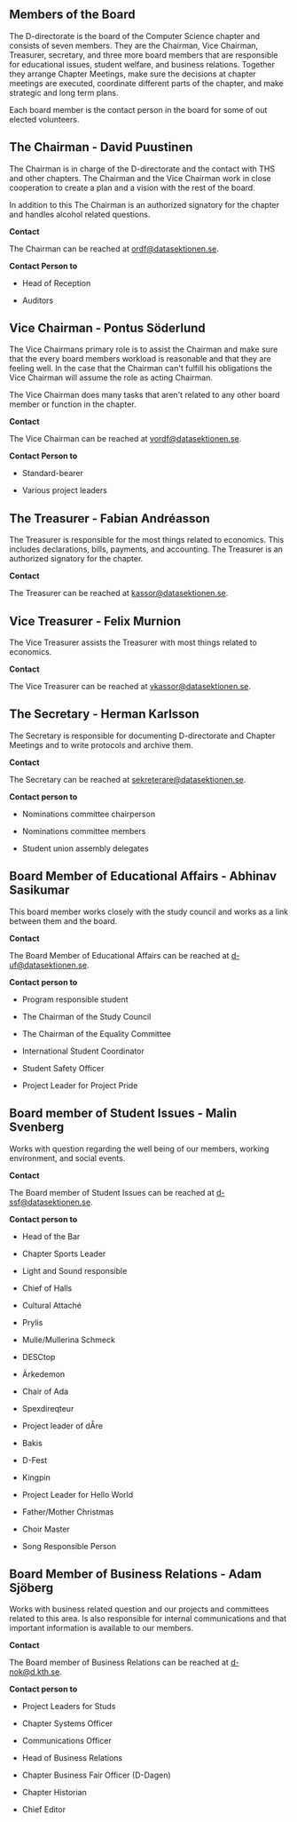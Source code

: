Members of the Board
--------------

The D-directorate is the board of the Computer Science chapter and consists of seven members.
They are the Chairman, Vice Chairman, Treasurer, secretary, and three more board members that are responsible
for educational issues, student welfare, and business relations. Together they arrange Chapter Meetings, make sure
the decisions at chapter meetings are executed, coordinate different parts of the chapter, and make strategic and long term plans.

Each board member is the contact person in the board for some of out elected volunteers.

## The Chairman - David Puustinen

The Chairman is in charge of the D-directorate and the contact with THS and other chapters.
The Chairman and the Vice Chairman work in close cooperation to create a plan and a vision with the rest of the board.

In addition to this The Chairman is an authorized signatory for the chapter and handles alcohol related questions.

__Contact__

The Chairman can be reached at [ordf@datasektionen.se](mailto:ordf@datasektionen.se).

__Contact Person to__

* Head of Reception

* Auditors

## Vice Chairman - Pontus Söderlund
The Vice Chairmans primary role is to assist the Chairman and make sure
that the every board members workload is reasonable and that they are feeling well.
In the case that the Chairman can't fulfill his obligations the Vice Chairman will
assume the role as acting Chairman.

The Vice Chairman does many tasks that aren't related to any other board member or function in the chapter.

__Contact__

The Vice Chairman can be reached at [vordf@datasektionen.se](mailto:vordf@datasektionen.se).

__Contact Person to__

* Standard-bearer

* Various project leaders


## The Treasurer - Fabian Andréasson

The Treasurer is responsible for the most things related to economics.
This includes declarations, bills, payments, and accounting. The Treasurer
is an authorized signatory for the chapter.

__Contact__

The Treasurer can be reached at [kassor@datasektionen.se](mailto:kassor@datasektionen.se).

## Vice Treasurer - Felix Murnion
The Vice Treasurer assists the Treasurer with most things related to economics.

__Contact__

The Vice Treasurer can be reached at [vkassor@datasektionen.se](mailto:vkassor@datasektionen.se).

## The Secretary - Herman Karlsson

The Secretary is responsible for documenting D-directorate and Chapter Meetings
and to write protocols and archive them.

__Contact__

The Secretary can be reached at [sekreterare@datasektionen.se](mailto:sekreterare@datasektionen.se).

__Contact person to__

* Nominations committee chairperson

* Nominations committee members

* Student union assembly delegates

## Board Member of Educational Affairs - Abhinav Sasikumar

This board member works closely with the study council and works as a
link between them and the board.

__Contact__

The Board Member of Educational Affairs can be reached at [d-uf@datasektionen.se](mailto:d-uf@datasektionen.se).

__Contact person to__

* Program responsible student

* The Chairman of the Study Council

* The Chairman of the Equality Committee

* International Student Coordinator

* Student Safety Officer

* Project Leader for Project Pride

## Board member of Student Issues - Malin Svenberg

Works with question regarding the well being of our members, working environment, and
social events.

__Contact__

The Board member of Student Issues can be reached at [d-ssf@datasektionen.se](mailto:d-ssf@datasektionen.se).

__Contact person to__

* Head of the Bar

* Chapter Sports Leader

* Light and Sound responsible 

* Chief of Halls

* Cultural Attaché

* Prylis

* Mulle/Mullerina Schmeck

* DESCtop

* Ärkedemon

* Chair of Ada

* Spexdireqteur

* Project leader of dÅre

* Bakis

* D-Fest

* Kingpin

* Project Leader for Hello World

* Father/Mother Christmas

* Choir Master

* Song Responsible Person


## Board Member of Business Relations - Adam Sjöberg

Works with business related question and our projects and committees related to this area.
Is also responsible for internal communications and that important information is available to our members.

__Contact__

The Board member of Business Relations can be reached at [d-nok@d.kth.se](mailto:d-nok@d.kth.se).

__Contact person to__

* Project Leaders for Studs

* Chapter Systems Officer

* Communications Officer

* Head of Business Relations

* Chapter Business Fair Officer (D-Dagen)

* Chapter Historian

* Chief Editor
